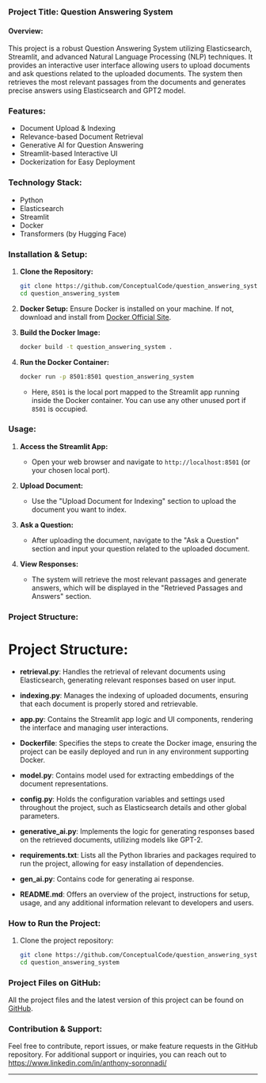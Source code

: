 ### Project Title: Question Answering System

#### Overview:
This project is a robust Question Answering System utilizing Elasticsearch, Streamlit, and advanced Natural Language Processing (NLP) techniques. It provides an interactive user interface allowing users to upload documents and ask questions related to the uploaded documents. The system then retrieves the most relevant passages from the documents and generates precise answers using Elasticsearch and GPT2 model.

### Features:
- Document Upload & Indexing
- Relevance-based Document Retrieval
- Generative AI for Question Answering
- Streamlit-based Interactive UI
- Dockerization for Easy Deployment

### Technology Stack:
- Python
- Elasticsearch
- Streamlit
- Docker
- Transformers (by Hugging Face)

### Installation & Setup:
1. **Clone the Repository:**
   ```sh
   git clone https://github.com/ConceptualCode/question_answering_system.git question_answering_system
   cd question_answering_system
   ```

2. **Docker Setup:**
   Ensure Docker is installed on your machine. If not, download and install from [Docker Official Site](https://docs.docker.com/get-docker/).

3. **Build the Docker Image:**
   ```sh
   docker build -t question_answering_system .
   ```

4. **Run the Docker Container:**
   ```sh
   docker run -p 8501:8501 question_answering_system
   ```

   - Here, `8501` is the local port mapped to the Streamlit app running inside the Docker container. You can use any other unused port if `8501` is occupied.

### Usage:
1. **Access the Streamlit App:**
   - Open your web browser and navigate to `http://localhost:8501` (or your chosen local port).

2. **Upload Document:**
   - Use the "Upload Document for Indexing" section to upload the document you want to index.

3. **Ask a Question:**
   - After uploading the document, navigate to the "Ask a Question" section and input your question related to the uploaded document.

4. **View Responses:**
   - The system will retrieve the most relevant passages and generate answers, which will be displayed in the "Retrieved Passages and Answers" section.

### Project Structure:
# Project Structure:

  - **retrieval.py**: Handles the retrieval of relevant documents using Elasticsearch, generating relevant responses based on user input.
    
  - **indexing.py**: Manages the indexing of uploaded documents, ensuring that each document is properly stored and retrievable.
    
  - **app.py**: Contains the Streamlit app logic and UI components, rendering the interface and managing user interactions.
    
  - **Dockerfile**: Specifies the steps to create the Docker image, ensuring the project can be easily deployed and run in any environment supporting Docker.
    
  - **model.py**: Contains model used for extracting embeddings of the document representations.
    
  - **config.py**: Holds the configuration variables and settings used throughout the project, such as Elasticsearch details and other global parameters.
    
  - **generative_ai.py**: Implements the logic for generating responses based on the retrieved documents, utilizing models like GPT-2.
    
  - **requirements.txt**: Lists all the Python libraries and packages required to run the project, allowing for easy installation of dependencies.
    
  - **gen_ai.py**: Contains code for generating ai response.
    
  - **README.md**: Offers an overview of the project, instructions for setup, usage, and any additional information relevant to developers and users.
  
### How to Run the Project:

1. Clone the project repository:
   ```sh
   git clone https://github.com/ConceptualCode/question_answering_system.git question_answering_system
   cd question_answering_system

### Project Files on GitHub:
All the project files and the latest version of this project can be found on [GitHub](https://github.com/ConceptualCode/question_answering_system.git).

### Contribution & Support:
Feel free to contribute, report issues, or make feature requests in the GitHub repository. For additional support or inquiries, you can reach out to https://www.linkedin.com/in/anthony-soronnadi/

---
